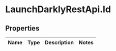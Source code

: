 # LaunchDarklyRestApi.Id

## Properties
Name | Type | Description | Notes
------------ | ------------- | ------------- | -------------


